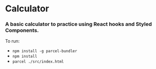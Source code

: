 # Calculator

### A basic calculator to practice using React hooks and Styled Components.

To run:

* `npm install -g parcel-bundler`
* `npm install`
* `parcel ./src/index.html`
